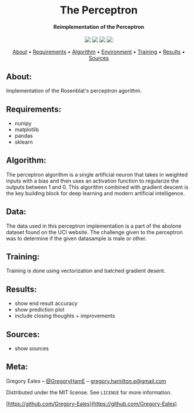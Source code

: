 <h1 align="center"> The Perceptron </h1>

<h4 align="center"> Reimplementation of the Perceptron </h4>

<p align="center">
  <img src="https://img.shields.io/badge/Python-v3.6+-blue.svg">
  <img src="https://img.shields.io/badge/Dependency-v1.3-orange.svg">
  <img src="https://img.shields.io/badge/Build-Passing-green.svg">
  <img src="https://img.shields.io/badge/License-MIT-blue.svg">
</p>

<p align="center">
  <a href="#About">About</a> •
  <a href="#Requirements">Requirements</a> •
  <a href="#Algorithm">Algorithm</a> •
  <a href="#Environment">Environment</a> •
  <a href="#Training">Training</a> •
  <a href="#Results">Results</a> •
  <a href="#Sources">Sources</a>
</p>

## About:
Implementation of the Rosenblat's perceptron agorithm.

## Requirements:
- numpy
- matplotlib
- pandas
- sklearn

## Algorithm:
The perceptron algorithm is a single artificial neuron that takes in weighted inputs with a bias and then uses an activation function to regularize the outputs between 1 and 0. This algorithm combined with gradient descent is the key building block for deep learning and modern artificial intelligence.

## Data:
The data used in this perceptron implementation is a part of the abolone dataset found on the UCI website. The challenge given to the perceptron was to determine if the given datasample is male or other.

## Training:
Training is done using vectorization and batched gradient desent.

## Results:
- show end result accuracy
- show prediction plot
- include closing thoughts + improvements

## Sources:
- show sources

## Meta:

Gregory Eales – [@GregoryHamE](https://twitter.com/GregoryHamE) – gregory.hamilton.e@gmail.com

Distributed under the MIT license. See ``LICENSE`` for more information.

[https://github.com/Gregory-Eales](https://github.com/Gregory-Eales)
